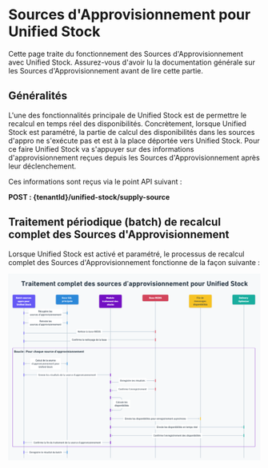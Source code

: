 # Sources d'Approvisionnement pour Unified Stock

Cette page traite du fonctionnement des Sources d'Approvisionnement avec Unified Stock. Assurez-vous d'avoir lu la documentation générale sur les Sources d'Approvisionnement avant de lire cette partie.

## Généralités

L'une des fonctionnalités principale de Unified Stock est de permettre le recalcul en temps réel des disponibilités. Concrètement, lorsque Unified Stock est paramétré, la partie de calcul des disponibilités dans les sources d'appro ne s'exécute pas et est à la place déportée vers Unified Stock. Pour ce faire Unified Stock va s'appuyer sur des informations d'approvisionnement reçues depuis les Sources d'Approvisionnement après leur déclenchement.

Ces informations sont reçus via le point API suivant :

__POST : {tenantId}/unified-stock/supply-source__

## Traitement périodique (batch) de recalcul complet des Sources d'Approvisionnement

Lorsque Unified Stock est activé et paramétré, le processus de recalcul complet des Sources d'Approvisionnement fonctionne de la façon suivante :

![Diagramme de séquence source appro unified stock](img/DiagrammeSequenceSourceApproUs.png)
